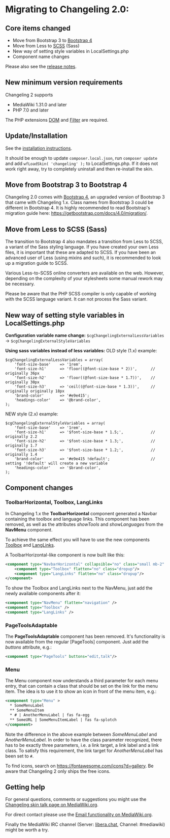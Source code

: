 # Migrating to Changeling 2.0:

## Core items changed

* Move from Bootstrap 3 to [Bootstrap 4](https://getbootstrap.com/docs/4.3)
* Move from Less to [SCSS](https://sass-lang.com/) (Sass)
* New way of setting style variables in LocalSettings.php 
* Component name changes

Please also see the [release notes](release-noted.md).

## New minimum version requirements

Changeling 2 supports
* MediaWiki 1.31.0 and later
* PHP 7.0 and later

The PHP extensions [DOM](https://www.php.net/manual/en/book.dom.php) and [Filter](https://www.php.net/manual/en/book.filter.php)
are required.

## Update/Installation

See the [installation instructions](installation.md).

It should be enough to update `composer.local.json`, run `composer update` and add `wfLoadSkin( 'changeling' );` to LocalSettings.php. If it does not work right away, try to completely uninstall and then re-install the skin.

## Move from Bootstrap 3 to Bootstrap 4

Changeling 2.0 comes with [Bootstrap 4](https://getbootstrap.com/docs/4.3), an upgraded version of Bootstrap 3 that came with Changeling 1.x. Class names from Bootstrap 3 could be different in Bootstrap 4. It is highly recommended to read Bootstrap's migration guide here: https://getbootstrap.com/docs/4.0/migration/. 

## Move from Less to SCSS (Sass)

The transition to Bootstrap 4 also mandates a transition from Less to SCSS, a variant of the Sass styling language. If you have created your own Less files, it is important that these are adapted to SCSS. If you have been an advanced user of Less (using mixins and such), it is recommended to look up a migration guide to SCSS.

Various Less-to-SCSS online converters are available on the web. However, depending on the complexity of your stylesheets some
manual rework may be necessary.

Please be aware that the PHP SCSS compiler is only capable of working with the SCSS language variant. It can not process the
Sass variant.

##  New way of setting style variables in LocalSettings.php 

**Configuration variable name change:**
`$cgChangelingExternalLessVariables` -> `$cgChangelingExternalStyleVariables`

**Using sass variables instead of less variables:**
OLD style (1.x) example:
```
$cgChangelingExternalLessVariables = array(    
    'font-size-base' 	=> '1rem',
    'font-size-h1' 		=> 'floor((@font-size-base * 2))', 		// originally 36px
    'font-size-h2' 		=> 'floor((@font-size-base * 1.7))',	// originally 30px
    'font-size-h3' 		=> 'ceil((@font-size-base * 1.3))',		// originally originally 18px
    'brand-color' 		=> '#e9e415';
    'headings-color'   	=> '@brand-color',
);
```

NEW style (2.x) example:
```
$cgChangelingExternalStyleVariables = array(
    'font-size-base' 	=> '1rem',
    'font-size-h1' 		=> '$font-size-base * 1.5;', 			// originally 2.2
    'font-size-h2' 		=> '$font-size-base * 1.3;', 			// originally 1.7
    'font-size-h3' 		=> '$font-size-base * 1.2;', 			// originally 1.4
    'brand-color' 		=> '#e9e415 !default'; 					// setting '!default' will create a new variable
    'headings-color' 	=> '$brand-color',
);
```

## Component changes

### ToolbarHorizontal, Toolbox, LangLinks
In Changeling 1.x the **ToolbarHorizontal** component generated a Navbar containing the toolbox and language links.
This component has been removed, as well as the attributes _showTools_ and _showLanguages_ from the **NavMenu** component.

To achieve the same effect you will have to use the new components [Toolbox] and [LangLinks].

A ToolbarHorizontal-like component is now built like this:
```xml
<component type="NavbarHorizontal" collapsible="no" class="small mb-2" >
	<component type="Toolbox" flatten="no" class="dropup"/>
	<component type="LangLinks" flatten="no" class="dropup"/>
</component>
```

To show the Toolbox and LangLinks next to the NavMenu, just add the newly available components after it:
```xml
<component type="NavMenu" flatten="navigation" />
<component type="Toolbox" />
<component type="LangLinks" />
```

### PageToolsAdaptable

The **PageToolsAdaptable** component has been removed. It's functionality is now available from the regular [PageTools]
component. Just add the _buttons_ attribute, e.g.:
``` xml
<component type="PageTools" buttons="edit,talk"/>
```

### Menu

The Menu component now understands a third parameter for each menu entry, that can contain a class that should be set on
the link for the menu item. The idea is to use it to show an icon in front of the menu item, e.g.:
```xml
<component type="Menu" >
  * SomeMenuLabel
  ** SomeMenuItem
  * # | AnotherMenuLabel | fas fa-egg
  ** SomeURL | SomeMenuItemLabel | fas fa-splotch
</component>
```

Note the difference in the above example between _SomeMenuLabel_ and _AnotherMenuLabel_. In order to have the class parameter recognized, there has to be exactly three parameters, i.e. a link target, a link label and a link class. To satisfy this requirement, the link target for _AnotherMenuLabel_ has been set to `#`.

To find icons, search on https://fontawesome.com/icons?d=gallery. Be aware that Changeling 2 only ships the free icons.

## Getting help

For general questions, comments or suggestions you might use the [Changeling skin talk page on MediaWiki.org][changeling-talk].

For direct contact please use the [Email functionality on MediaWiki.org][mw-mail].

Finally the MediaWiki IRC channel (Server: [libera.chat][irc], Channel: #mediawiki) might be worth a try.


[ToolBox]: components.md#component-toolbox
[LangLinks]: components.md#component-langlinks
[changeling-talk]: https://www.mediawiki.org/wiki/Skin_talk:Changeling
[mw-mail]: https://www.mediawiki.org/wiki/Special:EmailUser/F.trott
[irc]: https://web.libera.chat/?channel=#mediawiki

